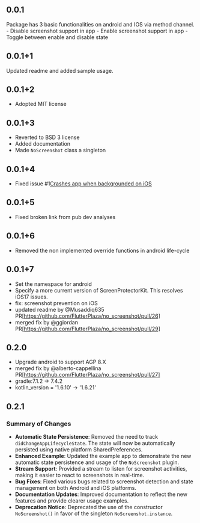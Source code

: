 ## 0.0.1

Package has 3 basic functionalities on android and IOS via method channel.
    - Disable screenshot support in app
    - Enable screenshot support in app
    - Toggle between enable and disable state

## 0.0.1+1

Updated readme and added sample usage.

## 0.0.1+2

- Adopted MIT license

## 0.0.1+3

- Reverted to BSD 3 license
- Added documentation
- Made `NoScreenshot` class a singleton

## 0.0.1+4

- Fixed issue #1[Crashes app when backgrounded on iOS](https://github.com/FlutterPlaza/no_screenshot/issues/1)

## 0.0.1+5

- Fixed broken link from pub dev analyses

## 0.0.1+6

- Removed the non implemented override functions in android life-cycle

## 0.0.1+7

- Set the namespace for android
- Specify a more current version of ScreenProtectorKit.  This resolves iOS17 issues.
- fix: screenshot prevention on iOS
- updated readme by @Musaddiq635 PR[https://github.com/FlutterPlaza/no_screenshot/pull/26]
- merged fix by @ggiordan PR[https://github.com/FlutterPlaza/no_screenshot/pull/29]

## 0.2.0

- Upgrade android to support AGP 8.X
- merged fix by @alberto-cappellina PR[https://github.com/FlutterPlaza/no_screenshot/pull/27]
- gradle:7.1.2 -> 7.4.2
- kotlin_version = '1.6.10' -> '1.6.21'

## 0.2.1

### Summary of Changes

- **Automatic State Persistence**: Removed the need to track `didChangeAppLifecycleState`. The state will now be automatically persisted using native platform SharedPreferences.
- **Enhanced Example**: Updated the example app to demonstrate the new automatic state persistence and usage of the `NoScreenshot` plugin.
- **Stream Support**: Provided a stream to listen for screenshot activities, making it easier to react to screenshots in real-time.
- **Bug Fixes**: Fixed various bugs related to screenshot detection and state management on both Android and iOS platforms.
- **Documentation Updates**: Improved documentation to reflect the new features and provide clearer usage examples.
- **Deprecation Notice**: Deprecated the use of the constructor `NoScreenshot()` in favor of the singleton `NoScreenshot.instance`.
